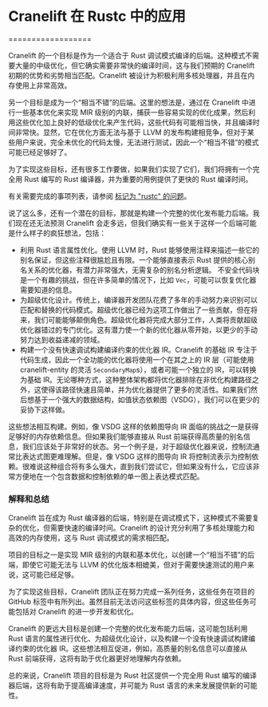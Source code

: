 # Cranelift 在 Rustc 中的应用
==================

Cranelift 的一个目标是作为一个适合于 Rust 调试模式编译的后端。这种模式不需要大量的中级优化，但它确实需要非常快的编译时间，这与我们预期的 Cranelift 初期的优势和劣势相当匹配。Cranelift 被设计为积极利用多核处理器，并且在内存使用上非常高效。

另一个目标是成为一个“相当不错”的后端。这里的想法是，通过在 Cranelift 中进行一些基本优化来实现 MIR 级别的内联，捕获一些容易实现的优化成果，然后利用这些优化加上良好的低级优化来产生代码，这些代码有可能相当快，并且编译时间非常快。显然，它在优化方面无法与基于 LLVM 的发布构建相竞争，但对于某些用户来说，完全未优化的代码太慢，无法进行测试，因此一个“相当不错”的模式可能已经足够好了。

为了实现这些目标，还有很多工作要做，如果我们实现了它们，我们将拥有一个完全用 Rust 编写的 Rust 编译器，并为重要的用例提供了更快的 Rust 编译时间。

有关需要完成的事项列表，请参阅 [标记为 "rustc" 的问题](https://github.com/bytecodealliance/wasmtime/labels/cranelift%3Agoal%3Arustc)。

说了这么多，还有一个潜在的目标，那就是构建一个完整的优化发布能力后端。我们现在还无法预测 Cranelift 会走多远，但我们确实有一些关于这样一个后端可能是什么样子的疯狂想法，包括：

- 利用 Rust 语言属性优化。使用 LLVM 时，Rust 能够使用注释来描述一些它的别名保证，但这些注释很尴尬且有限。一个能够直接表示 Rust 提供的核心别名关系的优化器，有潜力非常强大，无需复杂的别名分析逻辑。
  不安全代码块是一个有趣的挑战，但在许多简单的情况下，比如 `Vec`，可能可以恢复优化器需要知道的信息。
- 为超级优化设计。传统上，编译器开发团队花费了多年的手动努力来识别可以匹配和替换的代码模式。超级优化器已经为这项工作做出了一些贡献，但在将来，我们可能能够颠倒角色。超级优化器将完成大部分工作，人类将贡献超级优化器错过的专门优化。这有潜力使一个新的优化器从零开始，以更少的手动努力达到收益递减的领域。
- 构建一个没有快速调试构建编译约束的优化器 IR。Cranelift 的基础 IR 专注于代码生成，因此一个全功能的优化器将使用一个在其之上的 IR 层（可能使用 cranelift-entity 的灵活 `SecondaryMap`s），或者可能一个独立的 IR，可以转换为基础 IR。无论哪种方式，这种整体架构都将优化器排除在非优化构建路径之外，这使得该路径快速且简单，并为优化器提供了更多的灵活性。如果我们然后想基于一个强大的数据结构，如值状态依赖图（VSDG），我们可以在更少的妥协下这样做。

这些想法相互构建。例如，像 VSDG 这样的依赖图导向 IR 面临的挑战之一是获得足够好的内存依赖信息。但如果我们能够直接从 Rust 前端获得高质量的别名信息，我们应该处于非常好的状态。另一个例子是，对于超级优化器来说，控制流通常比表达式图更难理解。但是，像 VSDG 这样的图导向 IR 将控制流表示为控制依赖。很难说这种组合将有多么强大，直到我们尝试它，但如果没有什么，它应该非常方便地在一个包含数据和控制依赖的单一图上表达模式匹配。

### 解释和总结

Cranelift 旨在成为 Rust 编译器的后端，特别是在调试模式下，这种模式不需要复杂的优化，但需要快速的编译时间。Cranelift 的设计充分利用了多核处理能力和高效的内存使用，这与 Rust 调试模式的需求相匹配。

项目的目标之一是实现 MIR 级别的内联和基本优化，以创建一个“相当不错”的后端，即使它可能无法与 LLVM 的优化版本相媲美，但对于需要快速测试的用户来说，这可能已经足够。

为了实现这些目标，Cranelift 团队正在努力完成一系列任务，这些任务在项目的 GitHub 标签中有所列出。虽然目前无法访问这些标签的具体内容，但这些任务可能包括对 Cranelift 的进一步开发和优化。

Cranelift 的更远大目标是创建一个完整的优化发布能力后端，这可能包括利用 Rust 语言的属性进行优化、为超级优化设计，以及构建一个没有快速调试构建编译约束的优化器 IR。这些想法相互促进，例如，高质量的别名信息可以直接从 Rust 前端获得，这将有助于优化器更好地理解内存依赖。

总的来说，Cranelift 项目的目标是为 Rust 社区提供一个完全用 Rust 编写的编译器后端，这将有助于提高编译速度，并可能为 Rust 语言的未来发展提供新的可能性。
